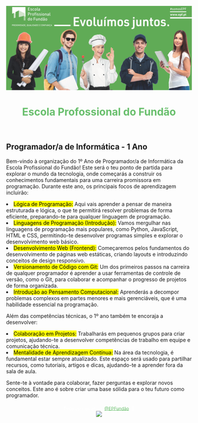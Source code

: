 <img src="./img/Banner.png"><br>

<h1 align="center"><span style="color: #69BF6D;"> Escola Profossional do Fundão</h1><br>

<h2>Programador/a de Informática - 1 Ano</h2>

<p>Bem-vindo à organização do 1º Ano de Programador/a de Informática da Escola Profissional do Fundão! Este será o teu ponto de partida para explorar o mundo da tecnologia, onde começarás a construir os conhecimentos fundamentais para uma carreira promissora em programação. Durante este ano, os principais focos de aprendizagem incluirão:</p>

<p> 
  <li><mark>Lógica de Programação:</mark> Aqui vais aprender a pensar de maneira estruturada e lógica, o que te permitirá resolver problemas de forma eficiente, preparando-te para qualquer linguagem de programação.</li>
  <li><mark>Linguagens de Programação (Introdução):</mark> Vamos mergulhar nas linguagens de programação mais populares, como Python, JavaScript, HTML e CSS, permitindo-te desenvolver programas simples e explorar o desenvolvimento web básico.</li>
  <li><mark>Desenvolvimento Web (Frontend):</mark> Começaremos pelos fundamentos do desenvolvimento de páginas web estáticas, criando layouts e introduzindo conceitos de design responsivo.</li>
  <li><mark>Versionamento de Código com Git:</mark> Um dos primeiros passos na carreira de qualquer programador é aprender a usar ferramentas de controle de versão, como o Git, para colaborar e acompanhar o progresso de projetos de forma organizada.</li>
  <li><mark>Introdução ao Pensamento Computacional:</mark> Aprenderás a decompor problemas complexos em partes menores e mais gerenciáveis, que é uma habilidade essencial na programação.</li>
</p>

<p>Além das competências técnicas, o 1º ano também te encoraja a desenvolver:</p>

<p> 
  <li><mark>Colaboração em Projetos:</mark> Trabalharás em pequenos grupos para criar projetos, ajudando-te a desenvolver competências de trabalho em equipe e comunicação técnica.</li>
  <li><mark>Mentalidade de Aprendizagem Contínua:</mark> Na área da tecnologia, é fundamental estar sempre atualizado. Este espaço será usado para partilhar recursos, como tutoriais, artigos e dicas, ajudando-te a aprender fora da sala de aula.</li>
</p>

<p>Sente-te à vontade para colaborar, fazer perguntas e explorar novos conceitos. Este ano é sobre criar uma base sólida para o teu futuro como programador.</p>

<div align="center">

  <sub style="color: white;">Feito com amor por <a href="https://www.epfundao.edu.pt/" target="_blank" style="color: #69BF6D">@EPFundão</a>. 💚</sub>  
  <img height="20px" src="https://user-images.githubusercontent.com/49994083/189573872-f81a164a-de54-4536-a520-5e5124cf9653.png">

</div>